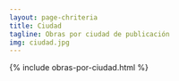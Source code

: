 ```yaml
---
layout: page-chriteria
title: Ciudad
tagline: Obras por ciudad de publicación
img: ciudad.jpg
---
```


{% include obras-por-ciudad.html %}